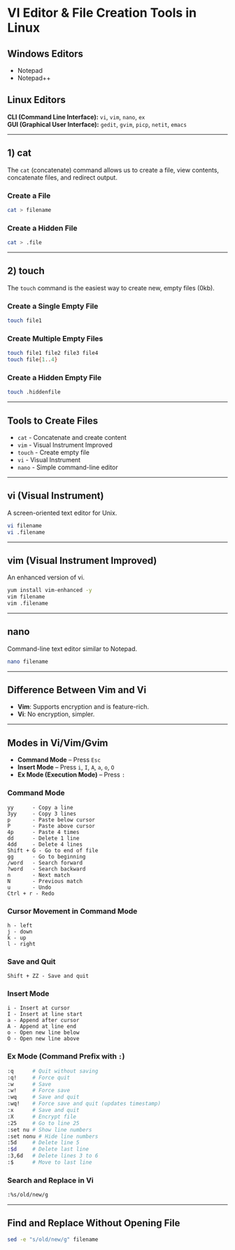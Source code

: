 
# VI Editor & File Creation Tools in Linux

## Windows Editors

- Notepad  
- Notepad++

## Linux Editors

**CLI (Command Line Interface):** `vi`, `vim`, `nano`, `ex`  
**GUI (Graphical User Interface):** `gedit`, `gvim`, `picp`, `netit`, `emacs`

---

## 1) cat

The `cat` (concatenate) command allows us to create a file, view contents, concatenate files, and redirect output.

### Create a File

```bash
cat > filename
```

### Create a Hidden File

```bash
cat > .file
```

---

## 2) touch

The `touch` command is the easiest way to create new, empty files (0kb).

### Create a Single Empty File

```bash
touch file1
```

### Create Multiple Empty Files

```bash
touch file1 file2 file3 file4
touch file{1..4}
```

### Create a Hidden Empty File

```bash
touch .hiddenfile
```

---

## Tools to Create Files

- `cat` - Concatenate and create content
- `vim` - Visual Instrument Improved
- `touch` - Create empty file
- `vi` - Visual Instrument
- `nano` - Simple command-line editor

---

## vi (Visual Instrument)

A screen-oriented text editor for Unix.

```bash
vi filename
vi .filename
```

---

## vim (Visual Instrument Improved)

An enhanced version of vi.

```bash
yum install vim-enhanced -y
vim filename
vim .filename
```

---

## nano

Command-line text editor similar to Notepad.

```bash
nano filename
```

---

## Difference Between Vim and Vi

- **Vim**: Supports encryption and is feature-rich.  
- **Vi**: No encryption, simpler.

---

## Modes in Vi/Vim/Gvim

- **Command Mode** – Press `Esc`
- **Insert Mode** – Press `i`, `I`, `A`, `a`, `o`, `O`
- **Ex Mode (Execution Mode)** – Press `:`

### Command Mode

```text
yy      - Copy a line  
3yy     - Copy 3 lines  
p       - Paste below cursor  
P       - Paste above cursor  
4p      - Paste 4 times  
dd      - Delete 1 line  
4dd     - Delete 4 lines  
Shift + G - Go to end of file  
gg      - Go to beginning  
/word   - Search forward  
?word   - Search backward  
n       - Next match  
N       - Previous match  
u       - Undo  
Ctrl + r - Redo  
```

### Cursor Movement in Command Mode

```text
h - left  
j - down  
k - up  
l - right  
```

### Save and Quit

```text
Shift + ZZ - Save and quit  
```

### Insert Mode

```text
i - Insert at cursor  
I - Insert at line start  
a - Append after cursor  
A - Append at line end  
o - Open new line below  
O - Open new line above  
```

### Ex Mode (Command Prefix with `:`)

```bash
:q      # Quit without saving
:q!     # Force quit
:w      # Save
:w!     # Force save
:wq     # Save and quit
:wq!    # Force save and quit (updates timestamp)
:x      # Save and quit
:X      # Encrypt file
:25     # Go to line 25
:set nu # Show line numbers
:set nonu # Hide line numbers
:5d     # Delete line 5
:$d     # Delete last line
:3,6d   # Delete lines 3 to 6
:$      # Move to last line
```

### Search and Replace in Vi

```bash
:%s/old/new/g
```

---

## Find and Replace Without Opening File

```bash
sed -e "s/old/new/g" filename
```

